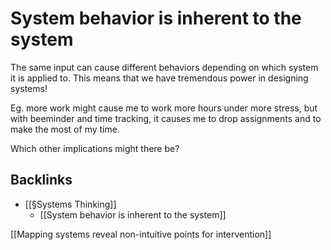 # System behavior is inherent to the system
The same input can cause different behaviors depending on which system it is applied to. This means that we have tremendous power in designing systems!

Eg. more work might cause me to work more hours under more stress, but with beeminder and time tracking, it causes me to drop assignments and to make the most of my time. 

Which other implications might there be?
## Backlinks
* [[§Systems Thinking]]
	* [[System behavior is inherent to the system]]

<!-- #p1  -->

[[Mapping systems reveal non-intuitive points for intervention]]

<!-- {BearID:C36F7DE0-A4DA-4A5C-994C-8B122D9F161C-288-0000000147F4F9E2} -->

